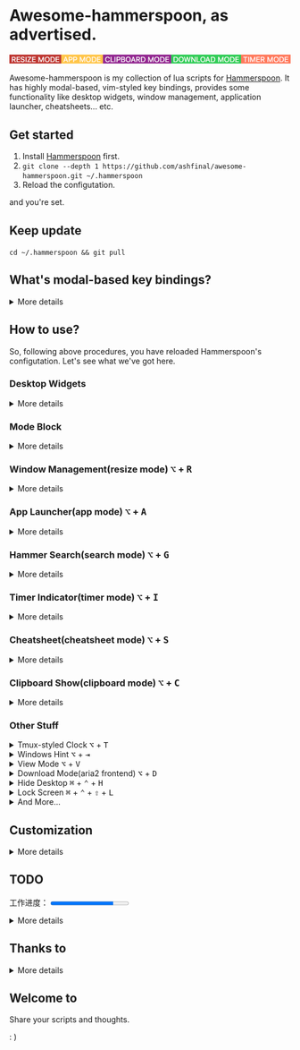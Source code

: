 <h1>Awesome-hammerspoon, as advertised.</h1>

<p><img src="https://github.com/ashfinal/bindata/raw/master/screenshots/awesome-hammerspoon-modes.png" alt="modes"/></p>

<p>Awesome-hammerspoon is my collection of lua scripts for <a href="http://www.hammerspoon.org/">Hammerspoon</a>. It has highly modal-based, vim-styled key bindings, provides some functionality like desktop widgets, window management, application launcher, cheatsheets... etc.</p>

<h2>Get started</h2>

<ol>
<li>Install <a href="http://www.hammerspoon.org/">Hammerspoon</a> first.</li>
<li><code>git clone --depth 1 https://github.com/ashfinal/awesome-hammerspoon.git ~/.hammerspoon</code></li>
<li>Reload the configutation.</li>
</ol>

<p>and you&#39;re set.</p>

<h2>Keep update</h2>

<p><code>cd ~/.hammerspoon &amp;&amp; git pull</code></p>

<h2>What's modal-based key bindings?</h2>

<details>
<summary>More details</summary>

<p>Well... simply to say, it allows you using <kbd>S</kbd> key to resize windows in <code>resize</code> mode, but in <code>app</code> mode, to launch Safari, in <code>timer</code> mode, to set a 10-mins timer... something like that. During all progress, you don&#39;t have to press extra keys.</p></p>

<p>And this means a lot.</p>

<ul>
<li>It&#39;s scene-wise, you can use same key bindings to do different jobs in different scenes. You don&#39;t worry to run out of your hotkey bindings, and twist your fingers to press <kbd>⌘</kbd> + <kbd>⌃</kbd> + <kbd>⌥</kbd> + <kbd>⇧</kbd> + <kbd>C</kbd> in the end.</li>

<li>Less keystrokes, less memory pressure. You can press <kbd>⌥</kbd> + <kbd>A</kbd> to enter <code>app</code> mode, release, then press single key <kbd>S</kbd> to launch Safari, or <kbd>C</kbd> to lauch Chrome. Sounds good? You keep your pace, no rush.</li>

<li>Easy to extend, you can create your own modals if you like. For example, <code>Finder</code> mode, in which you press <kbd>T</kbd> to open Terminal here, press <kbd>S</kbd> to send files to predefined path, press <kbd>C</kbd> to upload images to cloud storage.</li>
</ul>

<p><strong>NOTICE:</strong> After your work you&#39;d better quit current mode back to normal. Or, you carefully pick your key bindings to avoid conflict with other hotkeys.</p>

</details>

<h2>How to use?</h2>

<p>So, following above procedures, you have reloaded Hammerspoon&#39;s configutation. Let&#39;s see what we&#39;ve got here.</p>

<h3>Desktop Widgets</h3>

<details>
<summary>More details</summary>

<p>As you may have noticed, there are two clean, nice-looking desktop widgets, analogclock and calendar. Usually we don&#39;t interact with them, but I do hope you like them.</p>

<p><img src="https://github.com/ashfinal/bindata/raw/master/screenshots/awesome-hammerspoon-deskwidgets.png" alt="widgets"/></p>

<p><strong>UPDATE:</strong> Add new widget <code>hcalendar</code>. The design comes from <a href="https://github.com/ashikahmad/horizontal-calendar-widget">here</a>.</p>

<p><img src="https://github.com/ashfinal/bindata/raw/master/screenshots/awesome-hammerspoon-hcal.png" alt="hcal"/></p>

<p><em>Default off. To add this module to your config, please refer to the <code>Customization</code> section.</em></p>

</details>

<h3>Mode Block</h3>

<details>
<summary>More details</summary>

<p>There is also a small gray block in the bottom right corner, maybe displaying current netspeed. Well, it&#39;s actually <strong>mode block</strong>. Want to know in which mode you are? Give it a glance. When Hammerspoon starts, or there&#39;s no work to do, it shows <code>DOCK MODE</code> in black background. But alway displaying the black block is a little boring, so we use it for netspeed monitor if there&#39;s no activity for 5 secs.</p>

<p><strong>Mode block</strong> holds the entrance to other modes, you can use <kbd>⌥</kbd> + <kbd>space</kbd> to toggle its display. Then use <kbd>⌥</kbd> + <kbd>R</kbd> to enter <code>resize</code> mode, or use <kbd>⌥</kbd> + <kbd>A</kbd> to enter <code>app</code> mode... etc.</p>

<p>Key bindings available:</p>

<table data-anchor-id="lfo3" class="table table-striped-white table-bordered">
    <thead>
        <tr>
            <th style="text-align:left;">Key bindings</th>
            <th style="text-align:left;">Movement</th>
        </tr>
    </thead>
    <tbody><tr>
            <td style="text-align:left;"><kbd>⌥</kbd> + <kbd>A</kbd></td>
            <td style="text-align:left;">Enter app mode</td>
        </tr>
        <tr>
            <td style="text-align:left;"><kbd>⌥</kbd> + <kbd>C</kbd></td>
            <td style="text-align:left;">Enter <code>clipboard</code> mode</td>
        </tr>
        <tr>
            <td style="text-align:left;"><kbd>⌥</kbd> + <kbd>D</kbd></td>
            <td style="text-align:left;">Enter <code>download</code> mode</td>
        </tr>
        <tr>
            <td style="text-align:left;"><kbd>⌥</kbd> + <kbd>G</kbd></td>
            <td style="text-align:left;">Launch hammer search</td>
        </tr>
        <tr>
            <td style="text-align:left;"><kbd>⌥</kbd> + <kbd>I</kbd></td>
            <td style="text-align:left;">Enter <code>timer</code> mode</td>
        </tr>
        <tr>
            <td style="text-align:left;"><kbd>⌥</kbd> + <kbd>R</kbd></td>
            <td style="text-align:left;">Enter <code>resize</code> mode</td>
        </tr>
        <tr>
            <td style="text-align:left;"><kbd>⌥</kbd> + <kbd>S</kbd></td>
            <td style="text-align:left;">Enter <code>cheatsheet</code> mode</td>
        </tr>
        <tr>
            <td style="text-align:left;"><kbd>⌥</kbd> + <kbd>T</kbd></td>
            <td style="text-align:left;">Show current time</td>
        </tr>
        <tr>
            <td style="text-align:left;"><kbd>⌥</kbd> + <kbd>v</kbd></td>
            <td style="text-align:left;">Enter <code>view</code> mode</td>
        </tr>
        <tr>
            <td style="text-align:left;"><kbd>⌥</kbd> + <kbd>Z</kbd></td>
            <td style="text-align:left;">Open Hammerspoon console</td>
        </tr>
        <tr>
            <td style="text-align:left;"><kbd>⌥</kbd> + <kbd>⇥</kbd></td>
            <td style="text-align:left;">Show window hints</td>
        </tr>
    </tbody>
</table>

<p><em>In most modes, you can use <kbd>⌥</kbd> + <kbd>key</kbd>, <kbd>Q</kbd>, or <kbd>⎋</kbd> to quit back to DOCK mode(&quot;key&quot; is the same as you enter modes). And switch from one mode to another directly.</em></p>

</details>

<h3>Window Management(resize mode) <kbd>⌥</kbd> + <kbd>R</kbd></h3>

<details>
<summary>More details</summary>

<p>Use <kbd>H</kbd>, <kbd>L</kbd>, <kbd>J</kbd>, <kbd>K</kbd> to <strong>resize</strong> windows.</p>

<p>Use <kbd>=</kbd>, <kbd>-</kbd> to expand/shrink the window size.</p>

<p>Use <kbd>⌘</kbd> + <kbd>H/J/K/L</kbd> to cycle through active windows.</p>

<p>Use <kbd>⇧</kbd> + <kbd>H/J/K/L</kbd> to <strong>move</strong> windows around.</p>

<p>Use <kbd>⌃</kbd> + <kbd>H/J/K/L</kbd> to resize windows to 1/2 of screen.</p>

<p>Use <kbd>⌃</kbd> + <kbd>Y/U/I/O</kbd> to resize windows to 1/4 of screen.</p>

<p>Use <kbd>F</kbd> to put windows to fullscreen, use <kbd>C</kbd> to put windows to center of screen, use <kbd>⌃</kbd> + <kbd>C</kbd> to resize windows to predefined size and center them.</p>

<p>And of course, you can use system-wide <kbd>⌘</kbd> + <kbd>⇥</kbd> to switch between active applications.</p>

</details>

<h3>App Launcher(app mode) <kbd>⌥</kbd> + <kbd>A</kbd></h3>

<details>
<summary>More details</summary>

<p>Use <kbd>F</kbd> to launch Finder or focus the existing window; <kbd>S</kbd> for Safari; <kbd>T</kbd> for Terminal; <kbd>V</kbd> for Activity Monitor; <kbd>Y</kbd> for System Preferences... etc.</p>

<p>If you want to define your own hotkeys, please create <code>~/.hammerspoon/private/awesomeconfig.lua</code> file, then add something like below:</p>

<pre><code class="language-lua">applist = {
    {shortcut = &#39;i&#39;,appname = &#39;iTerm&#39;},
    {shortcut = &#39;l&#39;,appname = &#39;Sublime Text&#39;},
    {shortcut = &#39;m&#39;,appname = &#39;MacVim&#39;},
    {shortcut = &#39;o&#39;,appname = &#39;LibreOffice&#39;},
    {shortcut = &#39;r&#39;,appname = &#39;Firefox&#39;},
}

</code></pre>

<p><strong>UPDATE:</strong> Now you can press <kbd>⇥</kbd> to show key bindings, also available in <code>resize</code>, <code>view</code>, <code>timer</code> mode.</p>

<p><img src="https://github.com/ashfinal/bindata/raw/master/screenshots/awesome-hammerspoon-tips.png" alt="tips"/></p>

</details>

<h3>Hammer Search(search mode) <kbd>⌥</kbd> + <kbd>G</kbd></h3>

<details>
<summary>More details</summary>

<p>Now you can search Safari tabs and online dictionary(use <kbd>⌃</kbd> + <kbd>⇥</kbd> to switch between them).</p>

<p><img src="https://github.com/ashfinal/bindata/raw/master/screenshots/awesome-hammerspoon-hsearch.gif" alt="hsearch"/></p>

<p>Dictionary search supports <code>word suggestion</code>(see the above gif) and English thesaurus(use <kbd>⌃</kbd> + <kbd>D</kbd> to request). And did you notice that the translation is instant?</p>

<p><em>Due to the uncertainty of asynchronous request, usually you need to append a space to end of the word to fully translate it.</em></p>

<p><strong>NOTICE:</strong> If you heavily rely on instant translation(youdao dict), please consider applying for your own API key at here:</p>

<p><a href="http://fanyi.youdao.com/openapi?path=data-mode">http://fanyi.youdao.com/openapi?path=data-mode</a></p>

<p>Then add them to <code>~/.hammerspoon/private/awesomeconfig.lua</code>:</p>

<pre><code>youdaokeyfrom = &#39;hsearch&#39;  -- keyfrom
youdaoapikey = &#39;1199732752&#39;  -- API key
</code></pre>

</details>

<h3>Timer Indicator(timer mode) <kbd>⌥</kbd> + <kbd>I</kbd></h3>

<details>
<summary>More details</summary>

<p>Have you noticed this issue on macos? There is 5 pixel tall blank at the bottom of the screen for non-native fullscreen window, which is sometimes disturbing. Let&#39;s make the blank more useful. When you set a timer, this will draw a colored line to fill that blank, meanwhile, show progress of the timer.</p>

<p><img src="https://github.com/ashfinal/bindata/raw/master/screenshots/awesome-hammerspoon-timeralert.png" alt="timeralert"/></p>

<p>Press <kbd>0</kbd> to set a 5-mins timer, <kbd>↩︎</kbd> to set a 25-mins timer.</p>

<p>Press <kbd>1</kbd> to set a 10-mins timer;</p>

<p>Press <kbd>2</kbd> to set a 20-mins timer;</p>

<p>...</p>

<p>Press <kbd>9</kbd> to set a 90-mins timer.</p>

</details>

<h3>Cheatsheet(cheatsheet mode) <kbd>⌥</kbd> + <kbd>S</kbd></h3>

<details>
<summary>More details</summary>

<p>It shows the cheatsheet of current application&#39;s hotkeys. Code comes from <a href="https://github.com/dharmapoudel/hammerspoon-config">here</a>.</p>

<p>Let the picture talk:</p>

<p><img src="https://github.com/ashfinal/bindata/raw/master/screenshots/awesome-hammerspoon-cheatsheet.png" alt="cheatsheet"/></p>

</details>

<h3>Clipboard Show(clipboard mode) <kbd>⌥</kbd> + <kbd>C</kbd></h3>

<details>
<summary>More details</summary>

<p>It shows the content of your clipboard. If text or image type then display it with proper size, if hyperlink type then use default browser to open it. Click the display block it will destory itself.</p>

<p>I usually use this to display QR image for cellphone&#39;s faster scanning, or display some text for better reading.</p>

</details>

<h3>Other Stuff</h3>

<details>
<summary>Tmux-styled Clock <kbd>⌥</kbd> + <kbd>T</kbd></summary>

<p>Works even when you&#39;re watching video in fullscreen.</p>

<p><img src="https://github.com/ashfinal/bindata/raw/master/screenshots/awesome-hammerspoon-tmuxtime.png" alt="tmuxtime"/></p>

</details>

<details>
<summary>Windows Hint <kbd>⌥</kbd> + <kbd>⇥</kbd> </summary>

<p>Focus to your windows easier.</p>

<p><img src="https://github.com/ashfinal/bindata/raw/master/screenshots/awesome-hammerspoon-windowshint.png" alt="windowshint"/></p>

</details>

<details>
<summary>View Mode <kbd>⌥</kbd> + <kbd>V</kbd></summary>

<p>Use <kbd>H/J/K/L</kbd> to scroll around.</p>

<p>Use <kbd>⌃</kbd>/<kbd>⇧</kbd> + <kbd>H/J/K/L</kbd> to move mouse around.</p>

<p>Use <kbd>,</kbd>/<kbd>.</kbd> for mouse left/right click.</p>

</details>

<details>
<summary>Download Mode(aria2 frontend) <kbd>⌥</kbd> + <kbd>D</kbd></summary>

<p>I use <a href="https://github.com/NemoAlex/glutton">glutton</a>(a tiny webclient for aria2) to manage aria2&#39;s download queue. This mode creates an interface for glutton, so I can handle aria2 more convenient.</p>

<p>Default off. To add this module to your config, please refer to the <code>Customization</code> section.</p>

<p><em>To speed up the display of webclient, by default when you press <code>⎋</code> the interface is hiden(instead destroyed). This may increase resource occupation. If you don&#39;t use <code>download</code> mode for a long time, when quitting use <kbd>⌃</kbd> + <kbd>⎋</kbd> to completely destory the webclient.</em></p>

</details>

<details>
<summary>Hide Desktop <kbd>⌘</kbd> + <kbd>⌃</kbd> + <kbd>H</kbd></summary>

<p>Hide your desktop files temporarily to avoid embarrass on some occasion.</p>

<p>Use <kbd>⌘</kbd> + <kbd>⌃</kbd> + <kbd>⇧</kbd> + <kbd>H</kbd> to force show all hiden files.</p>
</details>

<details>
<summary>Lock Screen <kbd>⌘</kbd> + <kbd>⌃</kbd> + <kbd>⇧</kbd> + <kbd>L</kbd></summary>

<p>None</p>

</details>

<details>
<summary>And More...</summary>

<p>For whatever mode, you can always use:</p>

<p><kbd>⌘</kbd> + <kbd>⌥</kbd> + <kbd>⇠</kbd> to resize windows to left-half of screen</p>

<p><kbd>⌘</kbd>  + <kbd>⌥</kbd> + <kbd>⇢</kbd> to resize windows to right-half of screen</p>

<p><kbd>⌘</kbd>  + <kbd>⌥</kbd> +  <kbd>⇡</kbd> to resize windows to fullscreen</p>

<p><kbd>⌘</kbd>  + <kbd>⌥</kbd> +  <kbd>⇣</kbd> to put windows to predefined size</p>

<p><kbd>⌘</kbd>  + <kbd>⌥</kbd> +  <kbd>↩︎</kbd> to put windows to center of screen</p>

<hr>

<p>For those who care about system resource:</p>

<p><img src="https://github.com/ashfinal/bindata/raw/master/screenshots/awesome-hammerspoon-memusage.png" alt="memusage"/></p>

<hr/>

</details>

<h2>Customization</h2>

<details>
<summary>More details</summary>

<p>Modify the file <code>~/.hammerspoon/private/awesomeconfig.lua</code>, you should create it before doing that.</p>

<ol>
<li><p>Add application launching hotkey</p>

<p>See the section <code>App launcher(app mode)</code> above.</p></li>
<li><p>Add/Remove the plugin modules</p>

<p>default modules:</p>

<pre><code class="language-lua">module_list = {
    &quot;basicmode&quot;,
    &quot;widgets/netspeed&quot;,
    &quot;widgets/calendar&quot;,
    &quot;widgets/analogclock&quot;,
    &quot;modes/indicator&quot;,
    &quot;modes/clipshow&quot;,
    &quot;modes/aria2&quot;,
    &quot;modes/cheatsheet&quot;,
}
</code></pre>

<p>For example, remove <code>aria2</code> module(<code>Download</code> mode), add your own module <code>mymodule</code>:</p>

<pre><code class="language-lua">module_list = {
    &quot;basicmode&quot;,
    &quot;widgets/netspeed&quot;,
    &quot;widgets/calendar&quot;,
    &quot;widgets/analogclock&quot;,
    &quot;modes/indicator&quot;,
    &quot;modes/clipshow&quot;,
    &quot;modes/cheatsheet&quot;,
    &quot;private/mymodule&quot;,
}
</code></pre></li>
<li><p>Create your own modal key bindings</p>

<p>See <a href="http://www.hammerspoon.org/docs/hs.hotkey.modal.html">http://www.hammerspoon.org/docs/hs.hotkey.modal.html</a>, also you can refer to my scripts.</p></li>
<li><p>Global options</p>

<p>These options should be put into <code>~/.hammerspoon/private/awesomeconfig.lua</code> file.<br/>
``` lua<br/>
-- You may want to use your own aria2 webclient.<br/>
aria2URL = &quot;<a href="http://www.myaria2.com/">http://www.myaria2.com/</a>&quot;<br/>
-- Local files also are supported, like this:<br/>
aria2URL = &quot;file:///Users/ashfinal/Downloads/glutton/index.html&quot;</p>

<p>-- Make mode block idle to netspeed or just hide.<br/>
idle_to_which = &quot;never/netspeed/hide&quot;</p>

<p>-- When enter <code>app</code> mode show or hide applauncher tips automatically.<br/>
show_applauncher_tips = true/false</p>

<p>-- Put analogclock to somewhere by defining center point.<br/>
aclockcenter = {x=200,y=200}</p>

<p>-- Put calendar to somewhere by defining topleft point.<br/>
caltopleft = {200,200}</p>

<p>-- put hcalendar to somewhere by defining topleft point.<br/>
hcaltopleft = {40,658}<br/>
```</p></li>
</ol>

</details>

<h2>TODO</h2>

工作进度： <progress value="4" max="5"> </progress>

<details>
<summary>More details</summary>

<ul>
<li><p>[X] Code cleanup. Make modules can be easily pluged or unpluged.</p>

<p>Done. It should work now, also some global options can be set by using <code>~/.hammerspoon/private/awesomeconfig.lua</code> file.</p></li>
<li class="task-list-item"><p><input disabled="disabled" type="checkbox" /> Put mode block into menubar? As I usually hide menubar, this will be a better idea? Or just provide an option?</p>
</li>
<li><p>[X] Help system for modes. Press <kbd>?</kbd> to show hotkeys, so I don&#39;t have to list them all in this file.</p>

<p>Done. use <kbd>⇥</kbd> for showing hotkeys, and key bindings can update themself dynamically.</p></li>
<li><p>[X] Safari tabs/history search</p>

<p>Done. Even better. See the above <strong>hammer search</strong>.</p></li>
<li><p>[X] Make opening URL works for ordinary string in <code>clipboard</code> mode</p>

<p>Should work now.</p></li>
</ul>

</details>

<h2>Thanks to</h2>

<details>
<summary>More details</summary>

<p><a href="http://www.hammerspoon.org/">http://www.hammerspoon.org/</a></p>

<p><a href="https://github.com/zzamboni/oh-my-hammerspoon">https://github.com/zzamboni/oh-my-hammerspoon</a></p>

<p><a href="https://github.com/scottcs/dot_hammerspoon">https://github.com/scottcs/dot_hammerspoon</a></p>

<p><a href="https://github.com/dharmapoudel/hammerspoon-config">https://github.com/dharmapoudel/hammerspoon-config</a></p>

<p><a href="http://tracesof.net/uebersicht/">http://tracesof.net/uebersicht/</a></p>

</details>

<h2>Welcome to</h2>

<p>Share your scripts and thoughts.</p>

<p>: )</p>
